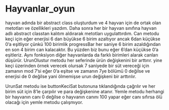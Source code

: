# Hayvanlar_oyun
 hayvan adında bir abstract class oluşturdum ve 4 hayvan için de ortak olan metotları ve özellikleri yazdım. Daha sonra her bir hayvan sınıfına 
 hayvan adlı abstract classtan kalıtım aldırarak metotları uygulattırdım. Can metodu keçi için eğer enerjisi 6 dan büyükse 6 birim azaltıyor 
 ancak 6dan küçükse 0’a eşitliyor çünkü 100 birimlik progressBar her saniye 6 birim azaldığından en son 4 birim can kalacaktır. 
 Bu yüzden biz bunu eğer 6’dan küçükse 0’a eşitleriz. Aynı fonksiyon diğer hayvanlarda da farklı birimleri alarak canları düşürür.
 UrunOlustur metodu her seferinde ürün değişkenini bir arttırır. yine keçi üzerinden örnek verecek olursak 7 saniyede bir süt vereceği için zamanın mod 7’si 
 eğer 0’a eşitse ve zamanın 7ye bölümü 0 değilse ve enerjisi de 0 değilse yani ölmemişse urun değişkeni bir arttırılır.
	
 UrunSat metodu ise buttonKeciSat butonuna tıklandığında çağrılır ve her birim süt için 8’le çarpılır ve para değişkenine atanır.
 Yemle metodu herhangi bir hayvanın canı 0 değilse o hayvanın canını 100 yapar eğer canı sıfırsa ölü olacağı için yemle metodu çalışmıyor.

